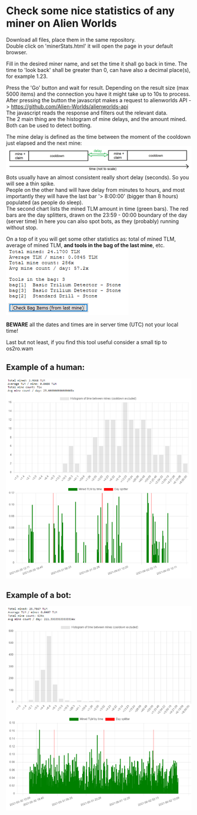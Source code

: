 # Check some nice statistics of any miner on Alien Worlds
Download all files, place them in the same repository.  
Double click on 'minerStats.html' it will open the page in your default browser.

Fill in the desired miner name, and set the time it shall go back in time.
The time to 'look back' shall be greater than 0, can have also a decimal place(s), for example 1.23.

Press the 'Go' button and wait for result. Depending on the result size (max 5000 items) and the connection you have it might take up to 10s to process.
After pressing the button the javascript makes a request to alienworlds API -> https://github.com/Alien-Worlds/alienworlds-api  
The javascript reads the response and filters out the relevant data. \
The 2 main thing are the histogram of mine delays, and the amount mined. Both can be used to detect botting.

The mine delay is defined as the time between the moment of the cooldown just elapsed and the next mine:
![delayDef](images/delayDefinition.png)
Bots usually have an almost consistent really short delay (seconds). So you will see a thin spike. \
People on the other hand will have delay from minutes to hours, and most importantly they will have the last bar '> 8:00:00' (bigger than 8 hours) populated (as people do sleep). \
The second chart lists the mined TLM amount in time (green bars). The red bars are the day splitters, drawn on the 23:59 - 00:00 boundary of the day (server time) 
In here you can also spot bots, as they (probably) running without stop.  

On a top of it you will get some other statistics as: total of mined TLM, average of mined TLM, **and tools in the bag of the last mine**, etc. \
![mineRes](images/minedResults.png)

**BEWARE** all the dates and times are in server time (UTC) not your local time! 

Last but not least, if you find this tool useful consider a small tip to os2ro.wam

## Example of a human:
![human](images/sampleHuman.png)

## Example of a bot:
![human](images/sampleBot.png)
